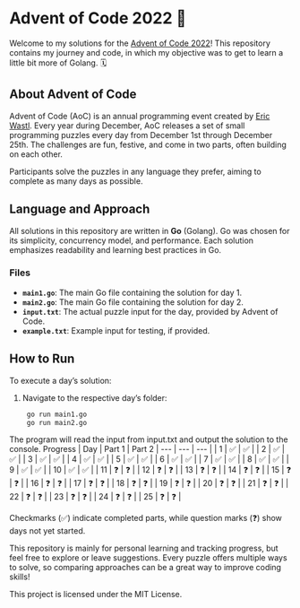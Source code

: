 # Advent of Code 2022 🎄

Welcome to my solutions for the [Advent of Code 2022](https://adventofcode.com/2022)! This repository contains my journey and code, in which my objective was to get to learn a little bit more of Golang. 🗓️

## About Advent of Code

Advent of Code (AoC) is an annual programming event created by [Eric Wastl](http://was.tl/). Every year during December, AoC releases a set of small programming puzzles every day from December 1st through December 25th. The challenges are fun, festive, and come in two parts, often building on each other.

Participants solve the puzzles in any language they prefer, aiming to complete as many days as possible.

## Language and Approach

All solutions in this repository are written in **Go** (Golang). Go was chosen for its simplicity, concurrency model, and performance. Each solution emphasizes readability and learning best practices in Go.

### Files
- **`main1.go`**: The main Go file containing the solution for day 1.
- **`main2.go`**: The main Go file containing the solution for day 2.
- **`input.txt`**: The actual puzzle input for the day, provided by Advent of Code.
- **`example.txt`**: Example input for testing, if provided.

## How to Run

To execute a day’s solution:

1. Navigate to the respective day’s folder:
   ```bash
    go run main1.go
    go run main2.go

The program will read the input from input.txt and output the solution to the console.
Progress
| Day |	Part 1 | Part 2
| --- | --- | --- |
| 1	| ✅ | ✅ |
| 2	| ✅ | ✅ |
| 3	| ✅ | ✅ |
| 4	| ✅ | ✅ |
| 5	| ✅ | ✅ |
| 6	| ✅ | ✅ |
| 7	| ✅ | ✅ |
| 8	| ✅ | ✅ | 
| 9	| ✅ | ✅ | 
| 10	| ✅ | ✅ | 
| 11	| ❓ | ❓ | 
| 12	| ❓ | ❓ | 
| 13	| ❓ | ❓ | 
| 14	| ❓ | ❓ | 
| 15	| ❓ | ❓ | 
| 16	| ❓ | ❓ | 
| 17	| ❓ | ❓ | 
| 18	| ❓ | ❓ | 
| 19	| ❓ | ❓ | 
| 20	| ❓ | ❓ | 
| 21	| ❓ | ❓ | 
| 22	| ❓ | ❓ | 
| 23	| ❓ | ❓ | 
| 24	| ❓ | ❓ | 
| 25	| ❓ | ❓ | 

Checkmarks (✅) indicate completed parts, while question marks (❓) show days not yet started.

This repository is mainly for personal learning and tracking progress, but feel free to explore or leave suggestions. Every puzzle offers multiple ways to solve, so comparing approaches can be a great way to improve coding skills!

This project is licensed under the MIT License.
